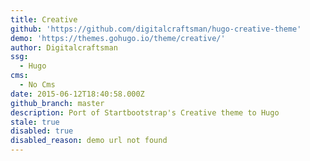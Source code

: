 ```yaml
---
title: Creative
github: 'https://github.com/digitalcraftsman/hugo-creative-theme'
demo: 'https://themes.gohugo.io/theme/creative/'
author: Digitalcraftsman
ssg:
  - Hugo
cms:
  - No Cms
date: 2015-06-12T18:40:58.000Z
github_branch: master
description: Port of Startbootstrap's Creative theme to Hugo
stale: true
disabled: true
disabled_reason: demo url not found
---
```

